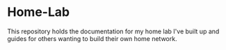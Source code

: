 # Home-Lab
This repository holds the documentation for my home lab I've built up and guides for others wanting to build their own home network. 
